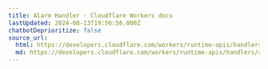 ```yaml
---
title: Alarm Handler · Cloudflare Workers docs
lastUpdated: 2024-08-13T19:56:56.000Z
chatbotDeprioritize: false
source_url:
  html: https://developers.cloudflare.com/workers/runtime-apis/handlers/alarm/
  md: https://developers.cloudflare.com/workers/runtime-apis/handlers/alarm/index.md
---
```


